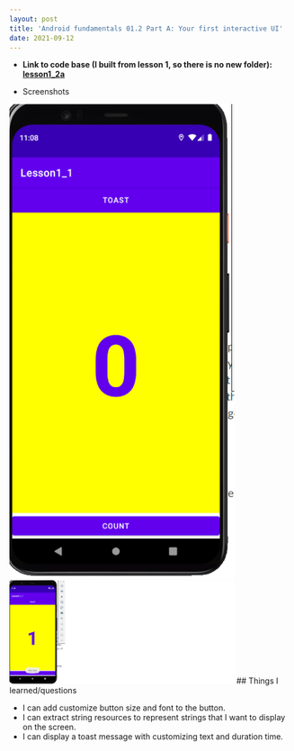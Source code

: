 ```yaml
---
layout: post
title: 'Android fundamentals 01.2 Part A: Your first interactive UI'
date: 2021-09-12
---
```


- **Link to code base (I built from lesson 1, so there is no new folder): [lesson1_2a](https://github.com/zhuxinyishcn/NEUSEA-XinyiZhu/tree/main/lesson1_1)**

- Screenshots  
<img src="https://raw.githubusercontent.com/zhuxinyishcn/CS5520-Project/gh-pages/_screenShot/lesson2_1.PNG" alt="drawing" width="400"/>
<img src="https://raw.githubusercontent.com/zhuxinyishcn/CS5520-Project/gh-pages/_screenShot/lesson2_2.png" alt="drawing" width="400"/>
## Things I learned/questions

- I can add customize button size and font to the button.
- I can extract string resources to represent strings that I want to display on the screen.
- I can display a toast message with customizing text and duration time.
